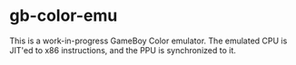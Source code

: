 # gb-color-emu

This is a work-in-progress GameBoy Color emulator. The emulated CPU is JIT'ed to x86 instructions, and the PPU is synchronized to it.
